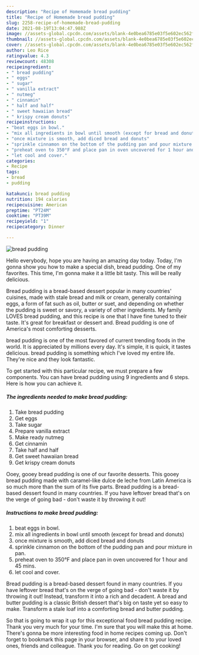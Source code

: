 ```yaml
---
description: "Recipe of Homemade bread pudding"
title: "Recipe of Homemade bread pudding"
slug: 2258-recipe-of-homemade-bread-pudding
date: 2021-08-19T13:04:47.988Z
image: //assets-global.cpcdn.com/assets/blank-4e0bea6785e03f5e602ec562f230caae08da540cada707380b4fe1bbebba43da.png
thumbnail: //assets-global.cpcdn.com/assets/blank-4e0bea6785e03f5e602ec562f230caae08da540cada707380b4fe1bbebba43da.png
cover: //assets-global.cpcdn.com/assets/blank-4e0bea6785e03f5e602ec562f230caae08da540cada707380b4fe1bbebba43da.png
author: Leo Rice
ratingvalue: 4.3
reviewcount: 48308
recipeingredient:
- " bread pudding"
- " eggs"
- " sugar"
- " vanilla extract"
- " nutmeg"
- " cinnamin"
- " half and half"
- " sweet hawaiian bread"
- " krispy cream donuts"
recipeinstructions:
- "beat eggs in bowl."
- "mix all ingredients in bowl until smooth (except for bread and donuts)"
- "once mixture is smooth, add diced bread and donuts"
- "sprinkle cinnamon on the bottom of the pudding pan and pour mixture in pan."
- "preheat oven to 350°F and place pan in oven uncovered for 1 hour and 45 mins."
- "let cool and cover."
categories:
- Recipe
tags:
- bread
- pudding

katakunci: bread pudding 
nutrition: 194 calories
recipecuisine: American
preptime: "PT24M"
cooktime: "PT39M"
recipeyield: "1"
recipecategory: Dinner

---
```



![bread pudding](//assets-global.cpcdn.com/assets/blank-4e0bea6785e03f5e602ec562f230caae08da540cada707380b4fe1bbebba43da.png)

Hello everybody, hope you are having an amazing day today. Today, I'm gonna show you how to make a special dish, bread pudding. One of my favorites. This time, I'm gonna make it a little bit tasty. This will be really delicious.

Bread pudding is a bread-based dessert popular in many countries&#39; cuisines, made with stale bread and milk or cream, generally containing eggs, a form of fat such as oil, butter or suet, and depending on whether the pudding is sweet or savory, a variety of other ingredients. My family LOVES bread pudding, and this recipe is one that I have fine tuned to their taste. It&#39;s great for breakfast or dessert and. Bread pudding is one of America&#39;s most comforting desserts.

bread pudding is one of the most favored of current trending foods in the world. It is appreciated by millions every day. It's simple, it is quick, it tastes delicious. bread pudding is something which I've loved my entire life. They're nice and they look fantastic.


To get started with this particular recipe, we must prepare a few components. You can have bread pudding using 9 ingredients and 6 steps. Here is how you can achieve it.

<!--inarticleads1-->

##### The ingredients needed to make bread pudding:

1. Take  bread pudding
1. Get  eggs
1. Take  sugar
1. Prepare  vanilla extract
1. Make ready  nutmeg
1. Get  cinnamin
1. Take  half and half
1. Get  sweet hawaiian bread
1. Get  krispy cream donuts


Ooey, gooey bread pudding is one of our favorite desserts. This gooey bread pudding made with caramel-like dulce de leche from Latin America is so much more than the sum of its five parts. Bread pudding is a bread-based dessert found in many countries. If you have leftover bread that&#39;s on the verge of going bad - don&#39;t waste it by throwing it out! 

<!--inarticleads2-->

##### Instructions to make bread pudding:

1. beat eggs in bowl.
1. mix all ingredients in bowl until smooth (except for bread and donuts)
1. once mixture is smooth, add diced bread and donuts
1. sprinkle cinnamon on the bottom of the pudding pan and pour mixture in pan.
1. preheat oven to 350°F and place pan in oven uncovered for 1 hour and 45 mins.
1. let cool and cover.


Bread pudding is a bread-based dessert found in many countries. If you have leftover bread that&#39;s on the verge of going bad - don&#39;t waste it by throwing it out! Instead, transform it into a rich and decadent. A bread and butter pudding is a classic British dessert that&#39;s big on taste yet so easy to make. Transform a stale loaf into a comforting bread and butter pudding. 

So that is going to wrap it up for this exceptional food bread pudding recipe. Thank you very much for your time. I'm sure that you will make this at home. There's gonna be more interesting food in home recipes coming up. Don't forget to bookmark this page in your browser, and share it to your loved ones, friends and colleague. Thank you for reading. Go on get cooking!
